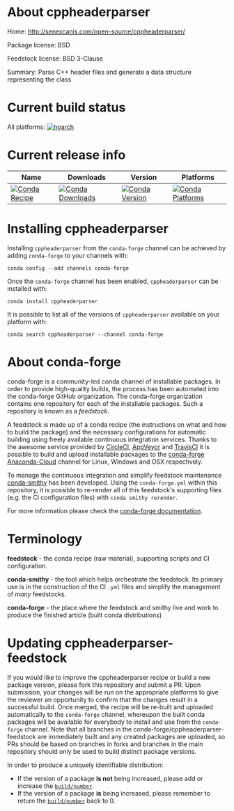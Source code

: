 About cppheaderparser
=====================

Home: http://senexcanis.com/open-source/cppheaderparser/

Package license: BSD

Feedstock license: BSD 3-Clause

Summary: Parse C++ header files and generate a data structure representing the class



Current build status
====================

All platforms:
[![noarch](https://img.shields.io/circleci/project/github/conda-forge/cppheaderparser-feedstock/master.svg?label=noarch)](https://circleci.com/gh/conda-forge/cppheaderparser-feedstock)

Current release info
====================

| Name | Downloads | Version | Platforms |
| --- | --- | --- | --- |
| [![Conda Recipe](https://img.shields.io/badge/recipe-cppheaderparser-green.svg)](https://anaconda.org/conda-forge/cppheaderparser) | [![Conda Downloads](https://img.shields.io/conda/dn/conda-forge/cppheaderparser.svg)](https://anaconda.org/conda-forge/cppheaderparser) | [![Conda Version](https://img.shields.io/conda/vn/conda-forge/cppheaderparser.svg)](https://anaconda.org/conda-forge/cppheaderparser) | [![Conda Platforms](https://img.shields.io/conda/pn/conda-forge/cppheaderparser.svg)](https://anaconda.org/conda-forge/cppheaderparser) |

Installing cppheaderparser
==========================

Installing `cppheaderparser` from the `conda-forge` channel can be achieved by adding `conda-forge` to your channels with:

```
conda config --add channels conda-forge
```

Once the `conda-forge` channel has been enabled, `cppheaderparser` can be installed with:

```
conda install cppheaderparser
```

It is possible to list all of the versions of `cppheaderparser` available on your platform with:

```
conda search cppheaderparser --channel conda-forge
```


About conda-forge
=================

conda-forge is a community-led conda channel of installable packages.
In order to provide high-quality builds, the process has been automated into the
conda-forge GitHub organization. The conda-forge organization contains one repository
for each of the installable packages. Such a repository is known as a *feedstock*.

A feedstock is made up of a conda recipe (the instructions on what and how to build
the package) and the necessary configurations for automatic building using freely
available continuous integration services. Thanks to the awesome service provided by
[CircleCI](https://circleci.com/), [AppVeyor](http://www.appveyor.com/)
and [TravisCI](https://travis-ci.org/) it is possible to build and upload installable
packages to the [conda-forge](https://anaconda.org/conda-forge)
[Anaconda-Cloud](http://docs.anaconda.org/) channel for Linux, Windows and OSX respectively.

To manage the continuous integration and simplify feedstock maintenance
[conda-smithy](http://github.com/conda-forge/conda-smithy) has been developed.
Using the ``conda-forge.yml`` within this repository, it is possible to re-render all of
this feedstock's supporting files (e.g. the CI configuration files) with ``conda smithy rerender``.

For more information please check the [conda-forge documentation](https://conda-forge.org/docs/).

Terminology
===========

**feedstock** - the conda recipe (raw material), supporting scripts and CI configuration.

**conda-smithy** - the tool which helps orchestrate the feedstock.
                   Its primary use is in the construction of the CI ``.yml`` files
                   and simplify the management of *many* feedstocks.

**conda-forge** - the place where the feedstock and smithy live and work to
                  produce the finished article (built conda distributions)


Updating cppheaderparser-feedstock
==================================

If you would like to improve the cppheaderparser recipe or build a new
package version, please fork this repository and submit a PR. Upon submission,
your changes will be run on the appropriate platforms to give the reviewer an
opportunity to confirm that the changes result in a successful build. Once
merged, the recipe will be re-built and uploaded automatically to the
`conda-forge` channel, whereupon the built conda packages will be available for
everybody to install and use from the `conda-forge` channel.
Note that all branches in the conda-forge/cppheaderparser-feedstock are
immediately built and any created packages are uploaded, so PRs should be based
on branches in forks and branches in the main repository should only be used to
build distinct package versions.

In order to produce a uniquely identifiable distribution:
 * If the version of a package **is not** being increased, please add or increase
   the [``build/number``](http://conda.pydata.org/docs/building/meta-yaml.html#build-number-and-string).
 * If the version of a package **is** being increased, please remember to return
   the [``build/number``](http://conda.pydata.org/docs/building/meta-yaml.html#build-number-and-string)
   back to 0.